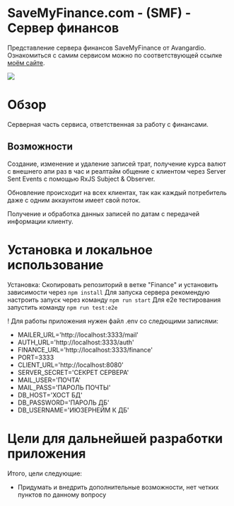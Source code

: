 # SaveMyFinance.com - (SMF) - Сервер финансов
Представление сервера финансов SaveMyFinance от Avangardio.
Ознакомиться с самим сервисом можно по соответствующей ссылке <a href="https://savemyfinance.com" target = "_blank">моём сайте</a>.
<p><img src="https://avangardio-1.ru/static/SMF-Header.png"></p>

# Обзор
Серверная часть сервиса, ответственная за работу с финансами.
## Возможности
Создание, изменение и удаление записей трат, получение курса валют с внешнего апи раз в час и реалтайм общение с клиентом через Server Sent Events с помощью RxJS Subject & Observer.
<p>Обновление происходит на всех клиентах, так как каждый потребитель даже с одним аккаунтом имеет свой поток.
<p>Получение и обработка данных записей по датам с передачей информации клиенту.</p>

# Установка и локальное использование
Установка:
Скопировать репозиторий в ветке "Finance" и установить зависимости через ```npm install```
Для запуска сервера рекомендую настроить запуск через команду ```npm run start```
Для e2e тестирования запустить команду ```npm run test:e2e```
<p>
! Для работы приложения нужен файл .env со следющими записями:
<ul>
<li>MAILER_URL='http://localhost:3333/mail'</li>
<li>AUTH_URL='http://localhost:3333/auth'</li>
<li>FINANCE_URL='http://localhost:3333/finance'</li>
<li>PORT=3333</li>
<li>CLIENT_URL='http://localhost:8080'</li>
<li>SERVER_SECRET='СЕКРЕТ СЕРВЕРА'</li>
<li>MAIL_USER='ПОЧТА'</li>
<li>MAIL_PASS='ПАРОЛЬ ПОЧТЫ'</li>
<li>DB_HOST='ХОСТ БД'</li>
<li>DB_PASSWORD='ПАРОЛЬ ДБ'</li>
<li>DB_USERNAME='ИЮЗЕРНЕЙМ К ДБ'</li>
</ul>

# Цели для дальнейшей разработки приложения
Итого, цели следующие:
<ul>
<li>Придумать и внедрить дополнительные возможности, нет четких пунктов по данному вопросу</li>
</ul>
